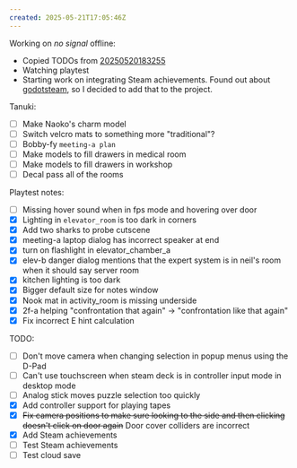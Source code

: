 ```yaml
---
created: 2025-05-21T17:05:46Z
---
```


Working on _no signal_ offline:
- Copied TODOs from [20250520183255](20250520183255.md)
- Watching playtest
- Starting work on integrating Steam achievements. Found out about [godotsteam](https://godotsteam.com/tutorials/stats_achievements/), so I decided to add that to the project.

Tanuki:
- [ ] Make Naoko's charm model
- [ ] Switch velcro mats to something more "traditional"?
- [ ] Bobby-fy `meeting-a plan`
- [ ] Make models to fill drawers in medical room
- [ ] Make models to fill drawers in workshop
- [ ] Decal pass all of the rooms

Playtest notes:
- [ ] Missing hover sound when in fps mode and hovering over door
- [x] Lighting in `elevator_room` is too dark in corners
- [x] Add two sharks to probe cutscene
- [x] meeting-a laptop dialog has incorrect speaker at end
- [x] turn on flashlight in elevator_chamber_a
- [x] elev-b danger dialog mentions that the expert system is in neil's room when it should say server room
- [x] kitchen lighting is too dark
- [x] Bigger default size for notes window
- [x] Nook mat in activity_room is missing underside
- [x] 2f-a helping "confrontation that again" -> "confrontation like that again"
- [x] Fix incorrect E hint calculation

TODO:
- [ ] Don't move camera when changing selection in popup menus using the D-Pad
- [ ] Can't use touchscreen when steam deck is in controller input mode in desktop mode
- [ ] Analog stick moves puzzle selection too quickly
- [x] Add controller support for playing tapes
- [x] ~~Fix camera positions to make sure looking to the side and then clicking doesn't click on door again~~ Door cover colliders are incorrect
- [x] Add Steam achievements
- [ ] Test Steam achievements
- [ ] Test cloud save
